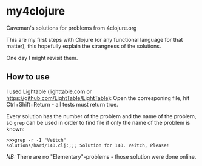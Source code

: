 # my4clojure
Caveman's solutions for problems from 4clojure.org

This are my first steps with Clojure (or any functional language for that matter), this hopefully explain the strangness of the solutions.

One day I might revisit them.

## How to use

I used Lightable (lighttable.com or https://github.com/LightTable/LightTable): Open the corresponing file, hit Ctrl+Shift+Return - all tests must return true.

Every solution has the number of the problem and the name of the problem, so `grep` can be used in order to find file if only the name of the problem is known:

    >>>grep -r -I "Veitch"
    solutions/hard/140.clj:;;; Solution for 140. Veitch, Please!

*NB:* There are no "Elementary"-problems - those solution were done online.
